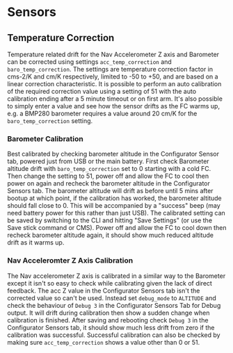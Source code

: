 # Sensors

## Temperature Correction
Temperature related drift for the Nav Accelerometer Z axis and Barometer can be corrected using settings `acc_temp_correction` and `baro_temp_correction`. The settings are temperature correction factor in cms-2/K and cm/K respectively, limited to -50 to +50, and are based on a linear correction characteristic. It is possible to perform an auto calibration of the required correction value using a setting of 51 with the auto calibration ending after a 5 minute timeout or on first arm. It's also possible to simply enter a value and see how the sensor drifts as the FC warms up, e.g. a BMP280 barometer requires a value around 20 cm/K for the `baro_temp_correction` setting.

### Barometer Calibration
Best calibrated by checking barometer altitude in the Configurator Sensor tab, powered just from USB or the main battery. First check Barometer altitude drift with `baro_temp_correction` set to 0 starting with a cold FC. Then change the setting to 51, power off and allow the FC to cool then power on again and recheck the barometer altitude in the Configurator Sensors tab. The barometer altitude will drift as before until 5 mins after bootup at which point, if the calibration has worked, the barometer altitude should fall close to 0. This will be accompanied by a "success" beep (may need battery power for this rather than just USB). The calibrated setting can be saved by switching to the CLI and hitting "Save Settings" (or use the Save stick command or CMS). Power off and allow the FC to cool down then recheck barometer altitude again, it should show much reduced altitude drift as it warms up.

### Nav Acceleromter Z Axis Calibration
The Nav accelerometer Z axis is calibrated in a similar way to the Barometer except it isn't so easy to check while calibrating given the lack of direct feedback. The acc Z value in the Configurator Sensors tab isn't the corrected value so can't be used. Instead set `debug_mode` to `ALTITUDE` and check the behaviour of `Debug 3` in the Configurator Sensors Tab for Debug output. It will drift during calibration then show a sudden change when calibration is finished. After saving and rebooting check `Debug 3` in the Configurator Sensors tab, it should show much less drift from zero if the calibration was successful. Successful calibration can also be checked by making sure `acc_temp_correction` shows a value other than 0 or 51.







